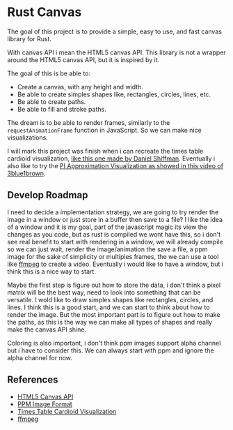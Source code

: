# Rust Canvas

The goal of this project is to provide a simple, easy to use, and fast canvas library for Rust.

With canvas API i mean the HTML5 canvas API. This library is not a wrapper around the HTML5 canvas API, but it is inspired by it.

The goal of this is be able to:

- Create a canvas, with any height and width.
- Be able to create simples shapes like, rectangles, circles, lines, etc.
- Be able to create paths.
- Be able to fill and stroke paths.

The dream is to be able to render frames, similarly to the `requestAnimationFrame` function in JavaScript. So we can make nice visualizations.

I will mark this project was finish when i can recreate the times table cardioid visualization, [like this one made by Daniel Shiffman](https://www.youtube.com/watch?v=bl3nc_a1nvs).
Eventually i also like to try the [PI Approximation Visualization as showed in this video of 3blue1brown](https://www.youtube.com/watch?v=HEfHFsfGXjs).

## Develop Roadmap

I need to decide a implementation strategy, we are going to try render the image in a window or just store in a buffer then save to a file? I like the idea of a window and it is my goal, part of the javascript magic its view the changes as you code, but as rust is compiled we wont have this, so i don't see real benefit to start with rendering in a window, we will already compile so we can just wait, render the image/animation the save a file, a ppm image for the sake of simplicity or multiples frames, the we can use a tool like [ffmpeg](https://ffmpeg.org/) to create a video.
Eventually i would like to have a window, but i think this is a nice way to start.

Maybe the first step is figure out how to store the data, i don't think a pixel matrix will be the best way, need to look into something that can be versatile.
I wold like to draw simples shapes like rectangles, circles, and lines. I think this is a good start, and we can start to think about how to render the image.
But the most important part is to figure out how to make the paths, as this is the way we can make all types of shapes and really make the canvas API shine.

Coloring is also important, i don't think ppm images support alpha channel but i have to consider this. We can always start with ppm and ignore the alpha channel for now.

## References

- [HTML5 Canvas API](https://developer.mozilla.org/en-US/docs/Web/API/Canvas_API)
- [PPM Image Format](https://en.wikipedia.org/wiki/Netpbm_format#PPM_example)
- [Times Table Cardioid Visualization](https://www.youtube.com/watch?v=bl3nc_a1nvs)
- [ffmpeg](https://ffmpeg.org/)

